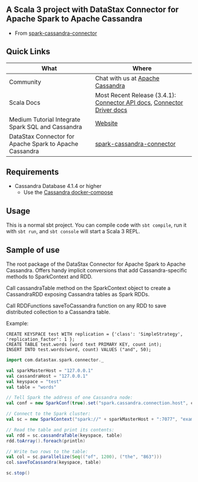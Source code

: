 ## A Scala 3 project with DataStax Connector for Apache Spark to Apache Cassandra

* From [spark-cassandra-connector](https://github.com/datastax/spark-cassandra-connector/tree/b3.4)

## Quick Links

| What                     | Where                                                                                                                                                                                                                                                                                                               |
|--------------------------|---------------------------------------------------------------------------------------------------------------------------------------------------------------------------------------------------------------------------------------------------------------------------------------------------------------------|
| Community                | Chat with us at [Apache Cassandra](https://cassandra.apache.org/_/community.html#discussions)                                                                                                                                                                                                                       |
| Scala Docs               | Most Recent Release (3.4.1): [Connector API docs](https://datastax.github.io/spark-cassandra-connector/ApiDocs/3.4.1/connector/com/datastax/spark/connector/index.html), [Connector Driver docs](https://datastax.github.io/spark-cassandra-connector/ApiDocs/3.4.1/driver/com/datastax/spark/connector/index.html)
| Medium Tutorial Integrate Spark SQL and Cassandra         | [Website](https://jentekllc8888.medium.com/tutorial-integrate-spark-sql-and-cassandra-complete-with-scala-and-python-example-codes-8307fe9c2901)                                                                                                                                                                    |
| DataStax Connector for Apache Spark to Apache Cassandra | [spark-cassandra-connector](https://github.com/datastax/spark-cassandra-connector/tree/b3.4)                                                                                                                                                                                                                        |

## Requirements

* Cassandra Database 4.1.4 or higher
  * Use the [Cassandra docker-compose](https://github.com/fibanez6/docker-compose/tree/main/cassandra)

## Usage

This is a normal sbt project. You can compile code with `sbt compile`, run it with `sbt run`, and `sbt console` will start a Scala 3 REPL.

## Sample of use

The root package of the DataStax Connector for Apache Spark to Apache Cassandra. Offers handy implicit conversions that add Cassandra-specific methods to SparkContext and RDD.

Call cassandraTable method on the SparkContext object to create a CassandraRDD exposing Cassandra tables as Spark RDDs.

Call RDDFunctions saveToCassandra function on any RDD to save distributed collection to a Cassandra table.

Example:
```cassandraql
CREATE KEYSPACE test WITH replication = {'class': 'SimpleStrategy', 'replication_factor': 1 };
CREATE TABLE test.words (word text PRIMARY KEY, count int);
INSERT INTO test.words(word, count) VALUES ("and", 50);
```
```scala
import com.datastax.spark.connector._

val sparkMasterHost = "127.0.0.1"
val cassandraHost = "127.0.0.1"
val keyspace = "test"
val table = "words"

// Tell Spark the address of one Cassandra node:
val conf = new SparkConf(true).set("spark.cassandra.connection.host", cassandraHost)

// Connect to the Spark cluster:
val sc = new SparkContext("spark://" + sparkMasterHost + ":7077", "example", conf)

// Read the table and print its contents:
val rdd = sc.cassandraTable(keyspace, table)
rdd.toArray().foreach(println)

// Write two rows to the table:
val col = sc.parallelize(Seq(("of", 1200), ("the", "863")))
col.saveToCassandra(keyspace, table)

sc.stop()
```

